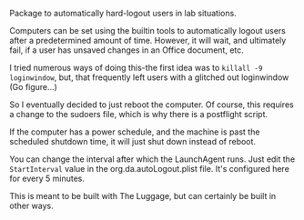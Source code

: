 Package to automatically hard-logout users in lab situations.

Computers can be set using the builtin tools to automatically logout users
after a predetermined amount of time. However, it will wait, and ultimately
fail, if a user has unsaved changes in an Office document, etc.

I tried numerous ways of doing this-the first idea was to ```killall -9
loginwindow```, but, that frequently left users with a glitched out loginwindow
(Go figure...)

So I eventually decided to just reboot the computer. Of course, this requires
a change to the sudoers file, which is why there is a postflight script.

If the computer has a power schedule, and the machine is past the scheduled shutdown time, it will just shut down instead of reboot.

You can change the interval after which the LaunchAgent runs. Just edit the ```StartInterval``` value in the org.da.autoLogout.plist file. It's configured here for every 5 minutes.

This is meant to be built with The Luggage, but can certainly be built in other
ways.